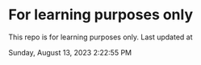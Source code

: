 # For learning purposes only
This repo is for learning purposes only.
Last updated at

Sunday, August 13, 2023 2:22:55 PM

